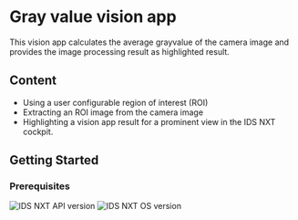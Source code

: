 # Gray value vision app

This vision app calculates the average grayvalue of the camera image and provides the image processing result as highlighted result.

## Content
* Using a user configurable region of interest (ROI)
* Extracting an ROI image from the camera image
* Highlighting a vision app result for a prominent view in the IDS NXT cockpit.

## Getting Started
### Prerequisites
![IDS NXT API version](https://img.shields.io/badge/NXT_API-v2.3.0-COLOR.svg)  ![IDS NXT OS version](https://img.shields.io/badge/NXT_OS-v1.3.x-COLOR.svg)  
